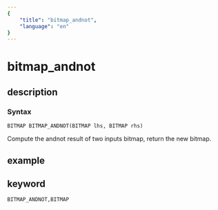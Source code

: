 ```yaml
---
{
    "title": "bitmap_andnot",
    "language": "en"
}
---
```


<!-- 
Licensed to the Apache Software Foundation (ASF) under one
or more contributor license agreements.  See the NOTICE file
distributed with this work for additional information
regarding copyright ownership.  The ASF licenses this file
to you under the Apache License, Version 2.0 (the
"License"); you may not use this file except in compliance
with the License.  You may obtain a copy of the License at

  http://www.apache.org/licenses/LICENSE-2.0

Unless required by applicable law or agreed to in writing,
software distributed under the License is distributed on an
"AS IS" BASIS, WITHOUT WARRANTIES OR CONDITIONS OF ANY
KIND, either express or implied.  See the License for the
specific language governing permissions and limitations
under the License.
-->

# bitmap_andnot
## description
### Syntax

`BITMAP BITMAP_ANDNOT(BITMAP lhs, BITMAP rhs)`

Compute the andnot result of two inputs bitmap, return the new bitmap.

## example


## keyword
    
    BITMAP_ANDNOT,BITMAP